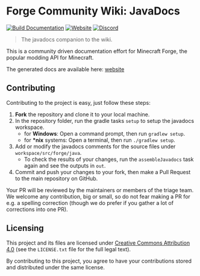 # Forge Community Wiki: JavaDocs
[![Build Documentation](https://github.com/forgecommunitywiki/javadocs/workflows/Build%20Documentation/badge.svg)](https://github.com/forgecommunitywiki/javadocs/actions?query=workflow%3A%22Build+Documentation%22)
[![Website](https://img.shields.io/website?url=https%3A%2F%2Fforgecommunitywiki.github.io%2Fjavadocs%2F1.16)](https://forgecommunitywiki.github.io/javadocs/)
[![Discord](https://img.shields.io/discord/756881288232828968?label=Discord&logo=discord&logoColor=ffffff)](https://discord.gg/Nn42eAh)


> The javadocs companion to the wiki.

This is a community driven documentation effort for Minecraft Forge, the popular modding API for Minecraft.

The generated docs are available here: [website](https://forgecommunitywiki.github.io/javadocs/)

## Contributing
Contributing to the project is easy, just follow these steps:
1. **Fork** the repository and clone it to your local machine.
2. In the repository folder, run the gradle tasks `setup` to setup the javadocs workspace.
   - for **Windows**: Open a command prompt, then run `gradlew setup`.
   - for **\*nix** systems: Open a terminal, then run `./gradlew setup`.
3. Add or modify the javadocs comments for the source files under `workspace/src/forge/java`.
   - To check the results of your changes, run the `assembleJavadocs` task again and see the outputs in `out`.
4. Commit and push your changes to your fork, then make a Pull Request to the main repository on GitHub.

Your PR will be reviewed by the maintainers or members of the triage team. We welcome any contribution, big or small, so do not fear making a PR for e.g. a spelling correction (though we do prefer if you gather a lot of corrections into one PR).

## Licensing
This project and its files are licensed under [Creative Commons Attribution 4.0](https://creativecommons.org/licenses/by/4.0/) (see the `LICENSE.txt` file for the full legal text).

By contributing to this project, you agree to have your contributions stored and distributed under the same license.
